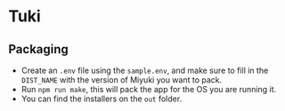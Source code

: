 # Tuki

## Packaging

* Create an `.env` file using the `sample.env`, and make sure to fill in the `DIST_NAME` with the version of Miyuki you want to pack.
* Run `npm run make`, this will pack the app for the OS you are running it.
* You can find the installers on the `out` folder.